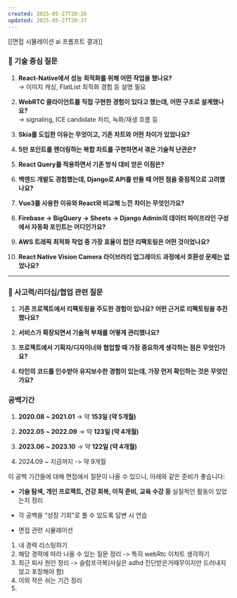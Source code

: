 ```yaml
---
created: 2025-05-27T20:26
updated: 2025-05-27T20:37
---
```

[[면접 시뮬레이션 ai 프롬프트 결과]]
### 🔧 기술 중심 질문

1. **React-Native에서 성능 최적화를 위해 어떤 작업을 했나요?**  
    → 이미지 캐싱, FlatList 최적화 경험 등 설명 필요
    
2. **WebRTC 클라이언트를 직접 구현한 경험이 있다고 했는데, 어떤 구조로 설계했나요?**  
    → signaling, ICE candidate 처리, 녹화/재생 흐름 등
    
3. **Skia를 도입한 이유는 무엇이고, 기존 차트와 어떤 차이가 있었나요?**
    
4. **5만 포인트를 렌더링하는 복합 차트를 구현하면서 겪은 기술적 난관은?**
    
5. **React Query를 적용하면서 기존 방식 대비 얻은 이점은?**
    
6. **백엔드 개발도 경험했는데, Django로 API를 만들 때 어떤 점을 중점적으로 고려했나요?**
    
7. **Vue3를 사용한 이유와 React와 비교해 느낀 차이는 무엇인가요?**
    
8. **Firebase → BigQuery → Sheets → Django Admin의 데이터 파이프라인 구성에서 자동화 포인트는 어디인가요?**
    
9. **AWS 트래픽 최적화 작업 중 가장 효율이 컸던 리팩토링은 어떤 것이었나요?**
    
10. **React Native Vision Camera 라이브러리 업그레이드 과정에서 호환성 문제는 없었나요?**
    

---

### 🧠 사고력/리더십/협업 관련 질문

1. **기존 프로젝트에서 리팩토링을 주도한 경험이 있나요? 어떤 근거로 리팩토링을 추진했나요?**
    
2. **서비스가 확장되면서 기술적 부채를 어떻게 관리했나요?**
    
3. **프로젝트에서 기획자/디자이너와 협업할 때 가장 중요하게 생각하는 점은 무엇인가요?**
    
4. **타인의 코드를 인수받아 유지보수한 경험이 있는데, 가장 먼저 확인하는 것은 무엇인가요?**


### 공백기간

1. **2020.08 ~ 2021.01** → 약 **153일 (약 5개월)**
    
2. **2022.05 ~ 2022.09** → 약 **123일 (약 4개월)**
    
3. **2023.06 ~ 2023.10** → 약 **122일 (약 4개월)**
    
4. 2024.09 ~ 지금까지 -> 약 9개월

이 공백 기간들에 대해 면접에서 질문이 나올 수 있으니, 아래와 같은 준비가 좋습니다:

- **기술 탐색, 개인 프로젝트, 건강 회복, 이직 준비, 교육 수강 등** 실질적인 활동이 있었는지 정리
    
- 각 공백을 “성장 기회”로 풀 수 있도록 답변 시 연습


- 면접 관련 시뮬레이션
1. 내 경력 리스팅하기
2. 해당 경력에 따라 나올 수 있는 질문 정리 -> 특히 webRtc 이차트 생각하기
3. 최근 퇴사 원인 정리 -> 슬럼프극복(사실은 adhd 진단받은거때무이지만 드러내지 않고 포장해야 함)
4. 이외 작은 쉬는 기간 정리
5. 